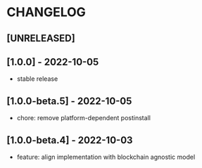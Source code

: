 # CHANGELOG

## [UNRELEASED]

## [1.0.0] - 2022-10-05

- stable release

## [1.0.0-beta.5] - 2022-10-05

- chore: remove platform-dependent postinstall

## [1.0.0-beta.4] - 2022-10-03

- feature: align implementation with blockchain agnostic model
